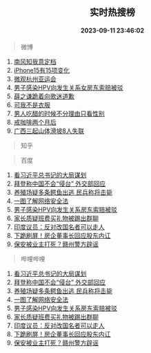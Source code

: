 <div align="center"><h2>实时热搜榜</h2><h4>2023-09-11 23:46:02</h4></div>

> 微博  

1. [南风知我意定档](https://s.weibo.com/weibo?q=%E5%8D%97%E9%A3%8E%E7%9F%A5%E6%88%91%E6%84%8F%E5%AE%9A%E6%A1%A3&t=31&band_rank=1&Refer=top)<br />
2. [iPhone15有15项变化](https://s.weibo.com/weibo?q=%23iPhone15%E6%9C%8915%E9%A1%B9%E5%8F%98%E5%8C%96%23&t=31&band_rank=2&Refer=top)<br />
3. [微观杭州亚运会](https://s.weibo.com/weibo?q=%23%E5%BE%AE%E8%A7%82%E6%9D%AD%E5%B7%9E%E4%BA%9A%E8%BF%90%E4%BC%9A%23&t=31&band_rank=3&Refer=top)<br />
4. [男子感染HPV向发生关系女房东索赔被驳](https://s.weibo.com/weibo?q=%23%E7%94%B7%E5%AD%90%E6%84%9F%E6%9F%93HPV%E5%90%91%E5%8F%91%E7%94%9F%E5%85%B3%E7%B3%BB%E5%A5%B3%E6%88%BF%E4%B8%9C%E7%B4%A2%E8%B5%94%E8%A2%AB%E9%A9%B3%23&t=31&band_rank=4&Refer=top)<br />
5. [薛之谦跪着向歌迷道歉](https://s.weibo.com/weibo?q=%23%E8%96%9B%E4%B9%8B%E8%B0%A6%E8%B7%AA%E7%9D%80%E5%90%91%E6%AD%8C%E8%BF%B7%E9%81%93%E6%AD%89%23&t=31&band_rank=5&Refer=top)<br />
6. [可我不是衣服](https://s.weibo.com/weibo?q=%23%E5%8F%AF%E6%88%91%E4%B8%8D%E6%98%AF%E8%A1%A3%E6%9C%8D%23&t=31&band_rank=6&Refer=top)<br />
7. [男人吃醋的时候不分理由只看性别](https://s.weibo.com/weibo?q=%23%E7%94%B7%E4%BA%BA%E5%90%83%E9%86%8B%E7%9A%84%E6%97%B6%E5%80%99%E4%B8%8D%E5%88%86%E7%90%86%E7%94%B1%E5%8F%AA%E7%9C%8B%E6%80%A7%E5%88%AB%23&t=31&band_rank=7&Refer=top)<br />
8. [戒咖啡两个月后](https://s.weibo.com/weibo?q=%E6%88%92%E5%92%96%E5%95%A1%E4%B8%A4%E4%B8%AA%E6%9C%88%E5%90%8E&t=31&band_rank=8&Refer=top)<br />
9. [广西三起山体滑坡8人失联](https://s.weibo.com/weibo?q=%23%E5%B9%BF%E8%A5%BF%E4%B8%89%E8%B5%B7%E5%B1%B1%E4%BD%93%E6%BB%91%E5%9D%A18%E4%BA%BA%E5%A4%B1%E8%81%94%23&t=31&band_rank=9&Refer=top)<br />

> 知乎  


> 百度  

1. [看习近平总书记的大局谋划](https://www.baidu.com/s?wd=%E7%9C%8B%E4%B9%A0%E8%BF%91%E5%B9%B3%E6%80%BB%E4%B9%A6%E8%AE%B0%E7%9A%84%E5%A4%A7%E5%B1%80%E8%B0%8B%E5%88%92&sa=fyb_news&rsv_dl=fyb_news)<br />
2. [拜登称中国不会“侵台” 外交部回应](https://www.baidu.com/s?wd=%E6%8B%9C%E7%99%BB%E7%A7%B0%E4%B8%AD%E5%9B%BD%E4%B8%8D%E4%BC%9A%E2%80%9C%E4%BE%B5%E5%8F%B0%E2%80%9D+%E5%A4%96%E4%BA%A4%E9%83%A8%E5%9B%9E%E5%BA%94&sa=fyb_news&rsv_dl=fyb_news)<br />
3. [养殖场疑多条鳄鱼出逃 民兵称将击毙](https://www.baidu.com/s?wd=%E5%85%BB%E6%AE%96%E5%9C%BA%E7%96%91%E5%A4%9A%E6%9D%A1%E9%B3%84%E9%B1%BC%E5%87%BA%E9%80%83+%E6%B0%91%E5%85%B5%E7%A7%B0%E5%B0%86%E5%87%BB%E6%AF%99&sa=fyb_news&rsv_dl=fyb_news)<br />
4. [一图了解网络安全法](https://www.baidu.com/s?wd=%E4%B8%80%E5%9B%BE%E4%BA%86%E8%A7%A3%E7%BD%91%E7%BB%9C%E5%AE%89%E5%85%A8%E6%B3%95&sa=fyb_news&rsv_dl=fyb_news)<br />
5. [男子感染HPV向发生关系房东索赔被驳](https://www.baidu.com/s?wd=%E7%94%B7%E5%AD%90%E6%84%9F%E6%9F%93HPV%E5%90%91%E5%8F%91%E7%94%9F%E5%85%B3%E7%B3%BB%E6%88%BF%E4%B8%9C%E7%B4%A2%E8%B5%94%E8%A2%AB%E9%A9%B3&sa=fyb_news&rsv_dl=fyb_news)<br />
6. [家长质疑班费买礼物被踢出群聊](https://www.baidu.com/s?wd=%E5%AE%B6%E9%95%BF%E8%B4%A8%E7%96%91%E7%8F%AD%E8%B4%B9%E4%B9%B0%E7%A4%BC%E7%89%A9%E8%A2%AB%E8%B8%A2%E5%87%BA%E7%BE%A4%E8%81%8A&sa=fyb_news&rsv_dl=fyb_news)<br />
7. [印度议员：反对改国名者可以走人](https://www.baidu.com/s?wd=%E5%8D%B0%E5%BA%A6%E8%AE%AE%E5%91%98%EF%BC%9A%E5%8F%8D%E5%AF%B9%E6%94%B9%E5%9B%BD%E5%90%8D%E8%80%85%E5%8F%AF%E4%BB%A5%E8%B5%B0%E4%BA%BA&sa=fyb_news&rsv_dl=fyb_news)<br />
8. [下跪刷屏！房企董事长回应股东内讧](https://www.baidu.com/s?wd=%E4%B8%8B%E8%B7%AA%E5%88%B7%E5%B1%8F%EF%BC%81%E6%88%BF%E4%BC%81%E8%91%A3%E4%BA%8B%E9%95%BF%E5%9B%9E%E5%BA%94%E8%82%A1%E4%B8%9C%E5%86%85%E8%AE%A7&sa=fyb_news&rsv_dl=fyb_news)<br />
9. [保安被业主打死？赣州警方辟谣](https://www.baidu.com/s?wd=%E4%BF%9D%E5%AE%89%E8%A2%AB%E4%B8%9A%E4%B8%BB%E6%89%93%E6%AD%BB%EF%BC%9F%E8%B5%A3%E5%B7%9E%E8%AD%A6%E6%96%B9%E8%BE%9F%E8%B0%A3&sa=fyb_news&rsv_dl=fyb_news)<br />

> 哔哩哔哩  

1. [看习近平总书记的大局谋划](https://www.baidu.com/s?wd=%E7%9C%8B%E4%B9%A0%E8%BF%91%E5%B9%B3%E6%80%BB%E4%B9%A6%E8%AE%B0%E7%9A%84%E5%A4%A7%E5%B1%80%E8%B0%8B%E5%88%92&sa=fyb_news&rsv_dl=fyb_news)<br />
2. [拜登称中国不会“侵台” 外交部回应](https://www.baidu.com/s?wd=%E6%8B%9C%E7%99%BB%E7%A7%B0%E4%B8%AD%E5%9B%BD%E4%B8%8D%E4%BC%9A%E2%80%9C%E4%BE%B5%E5%8F%B0%E2%80%9D+%E5%A4%96%E4%BA%A4%E9%83%A8%E5%9B%9E%E5%BA%94&sa=fyb_news&rsv_dl=fyb_news)<br />
3. [养殖场疑多条鳄鱼出逃 民兵称将击毙](https://www.baidu.com/s?wd=%E5%85%BB%E6%AE%96%E5%9C%BA%E7%96%91%E5%A4%9A%E6%9D%A1%E9%B3%84%E9%B1%BC%E5%87%BA%E9%80%83+%E6%B0%91%E5%85%B5%E7%A7%B0%E5%B0%86%E5%87%BB%E6%AF%99&sa=fyb_news&rsv_dl=fyb_news)<br />
4. [一图了解网络安全法](https://www.baidu.com/s?wd=%E4%B8%80%E5%9B%BE%E4%BA%86%E8%A7%A3%E7%BD%91%E7%BB%9C%E5%AE%89%E5%85%A8%E6%B3%95&sa=fyb_news&rsv_dl=fyb_news)<br />
5. [男子感染HPV向发生关系房东索赔被驳](https://www.baidu.com/s?wd=%E7%94%B7%E5%AD%90%E6%84%9F%E6%9F%93HPV%E5%90%91%E5%8F%91%E7%94%9F%E5%85%B3%E7%B3%BB%E6%88%BF%E4%B8%9C%E7%B4%A2%E8%B5%94%E8%A2%AB%E9%A9%B3&sa=fyb_news&rsv_dl=fyb_news)<br />
6. [家长质疑班费买礼物被踢出群聊](https://www.baidu.com/s?wd=%E5%AE%B6%E9%95%BF%E8%B4%A8%E7%96%91%E7%8F%AD%E8%B4%B9%E4%B9%B0%E7%A4%BC%E7%89%A9%E8%A2%AB%E8%B8%A2%E5%87%BA%E7%BE%A4%E8%81%8A&sa=fyb_news&rsv_dl=fyb_news)<br />
7. [印度议员：反对改国名者可以走人](https://www.baidu.com/s?wd=%E5%8D%B0%E5%BA%A6%E8%AE%AE%E5%91%98%EF%BC%9A%E5%8F%8D%E5%AF%B9%E6%94%B9%E5%9B%BD%E5%90%8D%E8%80%85%E5%8F%AF%E4%BB%A5%E8%B5%B0%E4%BA%BA&sa=fyb_news&rsv_dl=fyb_news)<br />
8. [下跪刷屏！房企董事长回应股东内讧](https://www.baidu.com/s?wd=%E4%B8%8B%E8%B7%AA%E5%88%B7%E5%B1%8F%EF%BC%81%E6%88%BF%E4%BC%81%E8%91%A3%E4%BA%8B%E9%95%BF%E5%9B%9E%E5%BA%94%E8%82%A1%E4%B8%9C%E5%86%85%E8%AE%A7&sa=fyb_news&rsv_dl=fyb_news)<br />
9. [保安被业主打死？赣州警方辟谣](https://www.baidu.com/s?wd=%E4%BF%9D%E5%AE%89%E8%A2%AB%E4%B8%9A%E4%B8%BB%E6%89%93%E6%AD%BB%EF%BC%9F%E8%B5%A3%E5%B7%9E%E8%AD%A6%E6%96%B9%E8%BE%9F%E8%B0%A3&sa=fyb_news&rsv_dl=fyb_news)<br />
